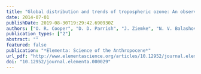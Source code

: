 ```yaml
---
title: "Global distribution and trends of tropospheric ozone: An observation-based review"
date: 2014-07-01
publishDate: 2019-08-30T19:29:42.690930Z
authors: ["O. R. Cooper", "D. D. Parrish", "J. Ziemke", "N. V. Balashov", "M. Cupeiro", "I. E. Galbally", "S. Gilge", "L. Horowitz", "N. R. Jensen", "J.-F. Lamarque", "V. Naik", "S. J. Oltmans", "J. Schwab", "D. T. Shindell", "A. M. Thompson", "V. Thouret", "Y. Wang", "R. M. Zbinden"]
publication_types: ["2"]
abstract: ""
featured: false
publication: "*Elementa: Science of the Anthropocene*"
url_pdf: "http://www.elementascience.org/articles/10.12952/journal.elementa.000029"
doi: "10.12952/journal.elementa.000029"
---
```



